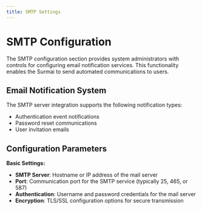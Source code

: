 ```yaml
---
title: SMTP Settings
---
```


# SMTP Configuration

The SMTP configuration section provides system administrators with controls for configuring email notification services.
This functionality enables the Surmai to send automated communications to users.

## Email Notification System

The SMTP server integration supports the following notification types:

- Authentication event notifications
- Password reset communications
- User invitation emails

## Configuration Parameters

**Basic Settings:**

- **SMTP Server**: Hostname or IP address of the mail server
- **Port**: Communication port for the SMTP service (typically 25, 465, or 587)
- **Authentication**: Username and password credentials for the mail server
- **Encryption**: TLS/SSL configuration options for secure transmission
